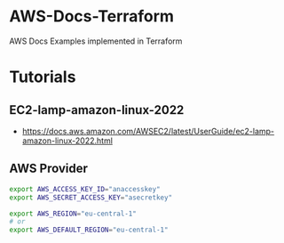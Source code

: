 # AWS-Docs-Terraform
AWS Docs Examples implemented in Terraform



# Tutorials

## EC2-lamp-amazon-linux-2022

- https://docs.aws.amazon.com/AWSEC2/latest/UserGuide/ec2-lamp-amazon-linux-2022.html

## AWS Provider

```bash
export AWS_ACCESS_KEY_ID="anaccesskey"
export AWS_SECRET_ACCESS_KEY="asecretkey"

export AWS_REGION="eu-central-1"
# or
export AWS_DEFAULT_REGION="eu-central-1"
```